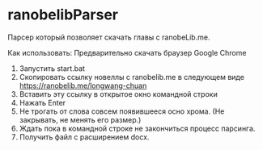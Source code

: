 # ranobelibParser

Парсер который позволяет скачать главы с ranobeLib.me.

Как использовать:
Предварительно скачать браузер Google Chrome

1) Запустить start.bat
2) Скопировать ссылку новеллы с ranobelib.me в следующем виде
https://ranobelib.me/longwang-chuan
3) Вставить эту ссылку в открытое окно командной строки
4) Нажать Enter
5) Не трогать от слова совсем появившееся осно хрома. (Не закрывать, не менять его размер.)
6) Ждать пока в командной строке не закончиться процесс парсинга.
7) Получить файл с расширением docx.

